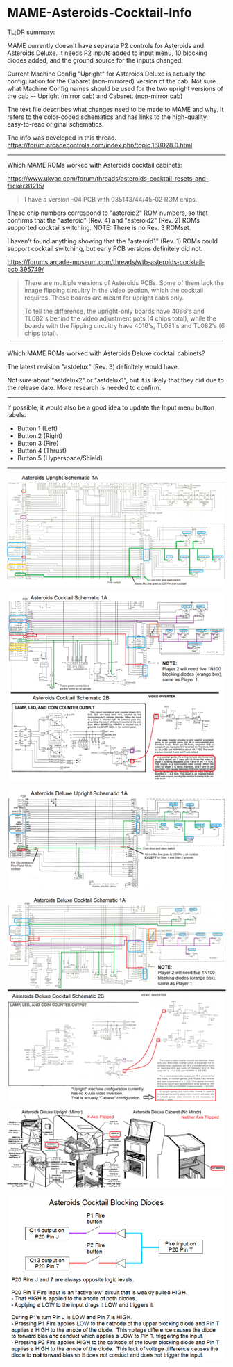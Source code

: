 # MAME-Asteroids-Cocktail-Info
TL;DR summary:

MAME currently doesn't have separate P2 controls for Asteroids and Asteroids Deluxe.  It needs P2 inputs added to input menu, 10 blocking diodes added, and the ground source for the inputs changed.

Current Machine Config "Upright" for Asteroids Deluxe is actually the configuration for the Cabaret (non-mirrored) version of the cab.  Not sure what Machine Config names should be used for the two upright versions of the cab -- Upright (mirror cab) and Cabaret. (non-mirror cab)

The text file describes what changes need to be made to MAME and why.  It refers to the color-coded schematics and has links to the high-quality, easy-to-read original schematics.

The info was developed in this thread.  https://forum.arcadecontrols.com/index.php/topic,168028.0.html

------------------------------------------

Which MAME ROMs worked with Asteroids cocktail cabinets:

https://www.ukvac.com/forum/threads/asteroids-cocktail-resets-and-flicker.81215/

<blockquote>
I have a version -04 PCB with 035143/44/45-02 ROM chips.
</blockquote>

These chip numbers correspond to "asteroid2" ROM numbers, so that confirms that the "asteroid" (Rev. 4) and "asteroid2" (Rev. 2) ROMs supported cocktail switching. NOTE: There is no Rev. 3 ROMset.

I haven't found anything showing that the "asteroid1" (Rev. 1) ROMs could support cocktail switching, but early PCB versions definitely did not.

https://forums.arcade-museum.com/threads/wtb-asteroids-cocktail-pcb.395749/

<blockquote>
There are multiple versions of Asteroids PCBs. Some of them lack the image flipping circuitry in the video section, which the cocktail requires. These boards are meant for upright cabs only.

To tell the difference, the upright-only boards have 4066's and TL082's behind the video adjustment pots (4 chips total), while the boards with the flipping circuitry have 4016's, TL081's and TL082's (6 chips total).
</blockquote>

---------------------------------------------

Which MAME ROMs worked with Asteroids Deluxe cocktail cabinets?

The latest revision "astdelux" (Rev. 3) definitely would have.

Not sure about "astdelux2" or "astdelux1", but it is likely that they did due to the release date.  More research is needed to confirm.

----------------------------------------------

If possible, it would also be a good idea to update the Input menu button labels.
- Button 1 (Left)
- Button 2 (Right)
- Button 3 (Fire)
- Button 4 (Thrust)
- Button 5 (Hyperspace/Shield)

-----------------------------------------------

![Asteroids Upright Schematic](1-Asteroids-Upright-Schematic.png)

![Asteroids Cocktail Schematic](2-Asteroids-Cocktail-Schematic.png)

![Asteroids Deluxe Upright Schematic](3-Asteroids-Deluxe-Upright-Schematic.png)

![Asteroids Deluxe Cocktail Schematic](4-Asteroids-Deluxe-Cocktail-Schematic.png)

![Asteroids Deluxe Cabinets](5-Asteroids-Deluxe-Upright-(Mirror)-and-Cabaret-(No-Mirror).png)

![Blocking Diodes](Blocking-Diodes.png)
